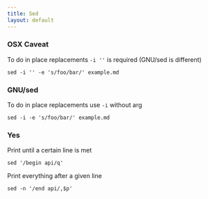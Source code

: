 ```yaml
---
title: Sed
layout: default
---
```


### OSX Caveat

To do in place replacements `-i ''` is required (GNU/sed is different)

    sed -i '' -e 's/foo/bar/' example.md


### GNU/sed

To do in place replacements use `-i` without arg

    sed -i -e 's/foo/bar/' example.md

### Yes


Print until a certain line is met

    sed '/begin api/q'

Print everything after a given line

    sed -n '/end api/,$p'
